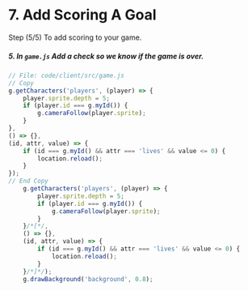 # 7. Add Scoring A Goal

Step (5/5) To add scoring to your game.

##### 5. In `game.js` Add a check so we know if the game is over.

```javascript
// File: code/client/src/game.js
// Copy
g.getCharacters('players', (player) => {
	player.sprite.depth = 5;
	if (player.id === g.myId()) {
		g.cameraFollow(player.sprite);
	}
},
() => {},
(id, attr, value) => {
	if (id === g.myId() && attr === 'lives' && value <= 0) {
		location.reload();
	}
});
// End Copy
	g.getCharacters('players', (player) => {
		player.sprite.depth = 5;
		if (player.id === g.myId()) {
			g.cameraFollow(player.sprite);
		}
	}/*[*/,
	() => {},
	(id, attr, value) => {
		if (id === g.myId() && attr === 'lives' && value <= 0) {
			location.reload();
		}
	}/*]*/);
	g.drawBackground('background', 0.8);
```
